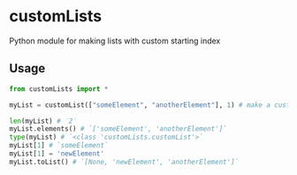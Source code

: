 # customLists
Python module for making lists with custom starting index

## Usage

```python
from customLists import *

myList = customList(["someElement", "anotherElement"], 1) # make a customList with the starting index `1`

len(myList) # ˙2˙
myList.elements() # `['someElement', 'anotherElement']`
type(myList) # `<class 'customLists.customList'>` 
myList[1] # `someElement`
myList[1] = 'newElement'
myList.toList() # `[None, 'newElement', 'anotherElement']`
```

